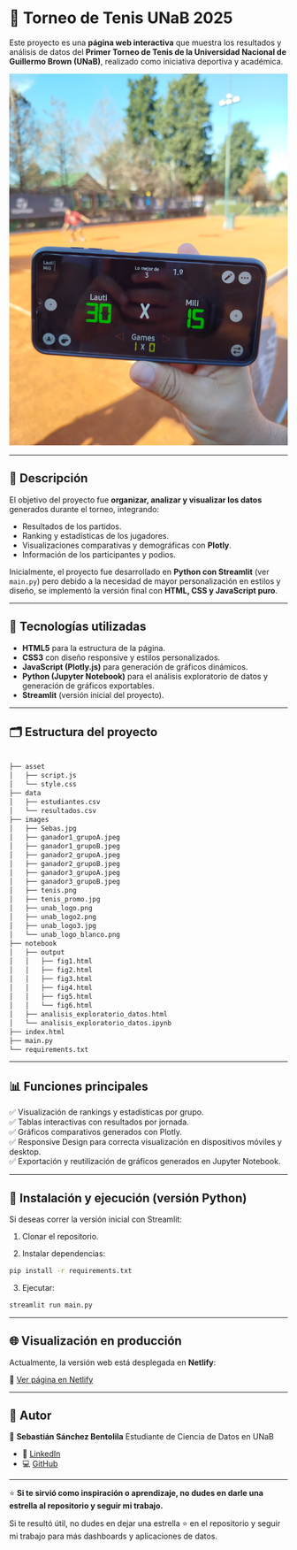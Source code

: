 # 🎾 Torneo de Tenis UNaB 2025

Este proyecto es una **página web interactiva** que muestra los resultados y análisis de datos del **Primer Torneo de Tenis de la Universidad Nacional de Guillermo Brown (UNaB)**, realizado como iniciativa deportiva y académica.

![Tenis Unab](images/tenis_promo.jpg)

---

## 📌 **Descripción**

El objetivo del proyecto fue **organizar, analizar y visualizar los datos** generados durante el torneo, integrando:

- Resultados de los partidos.
- Ranking y estadísticas de los jugadores.
- Visualizaciones comparativas y demográficas con **Plotly**.
- Información de los participantes y podios.

Inicialmente, el proyecto fue desarrollado en **Python con Streamlit** (ver `main.py`) pero debido a la necesidad de mayor personalización en estilos y diseño, se implementó la versión final con **HTML, CSS y JavaScript puro**.

---

## 🚀 **Tecnologías utilizadas**

- **HTML5** para la estructura de la página.
- **CSS3** con diseño responsive y estilos personalizados.
- **JavaScript (Plotly.js)** para generación de gráficos dinámicos.
- **Python (Jupyter Notebook)** para el análisis exploratorio de datos y generación de gráficos exportables.
- **Streamlit** (versión inicial del proyecto).

---

## 🗂️ **Estructura del proyecto**

```

├── asset
│   ├── script.js
│   └── style.css
├── data
│   ├── estudiantes.csv
│   └── resultados.csv
├── images
│   ├── Sebas.jpg
│   ├── ganador1_grupoA.jpeg
│   ├── ganador1_grupoB.jpeg
│   ├── ganador2_grupoA.jpeg
│   ├── ganador2_grupoB.jpeg
│   ├── ganador3_grupoA.jpeg
│   ├── ganador3_grupoB.jpeg
│   ├── tenis.png
│   ├── tenis_promo.jpg
│   ├── unab_logo.png
│   ├── unab_logo2.png
│   ├── unab_logo3.jpg
│   └── unab_logo_blanco.png
├── notebook
│   ├── output
│   │   ├── fig1.html
│   │   ├── fig2.html
│   │   ├── fig3.html
│   │   ├── fig4.html
│   │   ├── fig5.html
│   │   └── fig6.html
│   ├── analisis_exploratorio_datos.html
│   └── analisis_exploratorio_datos.ipynb
├── index.html
├── main.py
└── requirements.txt

```

---

## 📊 **Funciones principales**

✅ Visualización de rankings y estadísticas por grupo.  
✅ Tablas interactivas con resultados por jornada.  
✅ Gráficos comparativos generados con Plotly.  
✅ Responsive Design para correcta visualización en dispositivos móviles y desktop.  
✅ Exportación y reutilización de gráficos generados en Jupyter Notebook.

---

## 📝 **Instalación y ejecución (versión Python)**

Si deseas correr la versión inicial con Streamlit:

1. Clonar el repositorio.

2. Instalar dependencias:

```bash
pip install -r requirements.txt
````

3. Ejecutar:

```bash
streamlit run main.py
```

---

## 🌐 **Visualización en producción**

Actualmente, la versión web está desplegada en **Netlify**:

🔗 [Ver página en Netlify](https://1-torneo-tenis-unab.netlify.app/)

---

## 🙌 **Autor**

👤 **Sebastián Sánchez Bentolila**
Estudiante de Ciencia de Datos en UNaB

* 🔗 [LinkedIn](https://www.linkedin.com/in/sebastian-sanchez-bentolila/)
* 💻 [GitHub](https://github.com/Sebastian-Sanchez-Bentolila)

---

⭐ **Si te sirvió como inspiración o aprendizaje, no dudes en darle una estrella al repositorio y seguir mi trabajo.**

Si te resultó útil, no dudes en dejar una estrella ⭐ en el repositorio y seguir mi trabajo para más dashboards y aplicaciones de datos.
